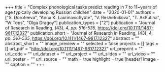 +++
title = "Complex phonological tasks predict reading in 7 to 11~years of age typically developing Russian children"
date = "2020-01-01"
authors = ["S. Dorofeeva", "Anna K. Laurinavichyute", "V. Reshetnikova", "T. Akhutina", "W Tops", "Olga Dragoy"]
publication_types = ["2"]
publication = "Journal of Research in Reading, (43), 4, _pp. 516-535_, https://doi.org/10.1111/1467-9817.12327"
publication_short = "Journal of Research in Reading, (43), 4, _pp. 516-535_, https://doi.org/10.1111/1467-9817.12327"
abstract = ""
abstract_short = ""
image_preview = ""
selected = false
projects = []
tags = []
url_pdf = "http://doi.org/10.1111/1467-9817.12327"
url_preprint = ""
url_code = ""
url_dataset = ""
url_project = ""
url_slides = ""
url_video = ""
url_poster = ""
url_source = ""
math = true
highlight = true
[header]
image = ""
caption = ""
+++
